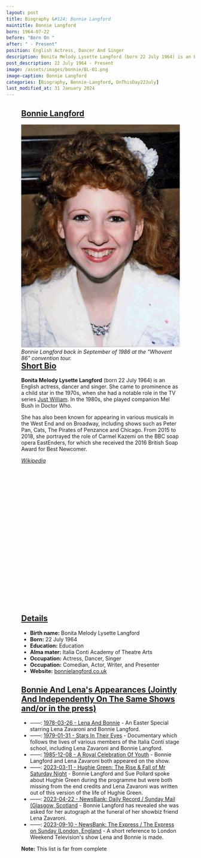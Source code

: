 ```yaml
---
layout: post
title: Biography &#124; Bonnie Langford
maintitle: Bonnie Langford
born: 1964-07-22
before: "Born On "
after: " - Present"
position: English Actress, Dancer And Singer
description: Bonita Melody Lysette Langford (born 22 July 1964) is an English actress, dancer and singer. She came to prominence as a child star in the 1970s, when she had a notable role in the TV series Just William. In the 1980s, she played companion Mel Bush in Doctor Who. She has also been known for appearing in various musicals in the West End and on Broadway, including shows such as Peter Pan, Cats, The Pirates of Penzance and Chicago. From 2015 to 2018, she portrayed the role of Carmel Kazemi on the BBC soap opera EastEnders, for which she received the 2016 British Soap Award for Best Newcomer.
post_description: 22 July 1964 - Present
image: /assets/images/bonnie/BL-01.png
image-caption: Bonnie Langford
categories: [Biography, Bonnie-Langford, OnThisDay22July]
last_modified_at: 31 January 2024
---
```


<figure class="fig1">
<div class="CardLayout Card-height">
<div class="CardItem">
<h2 id="infobox1" class="infobox"><a href="#infobox1">Bonnie Langford</a></h2>
<div class="CardItem split">
<img src="/assets/images/bonnie/Bonnielangford86b_(cropped).jpg" class="full-width" />
<cite>Bonnie Langford back in September of 1986 at the "Whovent 86" convention tour.</cite>
</div></div></div>
</figure>

<figure class="fig2">
<div class="CardLayout Card-height">
<div class="CardItem">
<h2 id="infobox2" class="infobox"><a href="#infobox2">Short Bio</a></h2>
<div class="CardItem split">
<p><strong>Bonita Melody Lysette Langford</strong> (born 22 July 1964) is an English actress, dancer and singer. She came to prominence as a child star in the 1970s, when she had a notable role in the TV series <a class="external-link" href="https://youtu.be/GUczkXl_uVU?feature=shared">Just William</a>. In the 1980s, she played companion Mel Bush in Doctor Who.</p>
<p>She has also been known for appearing in various musicals in the West End and on Broadway, including shows such as Peter Pan, Cats, The Pirates of Penzance and Chicago. From 2015 to 2018, she portrayed the role of Carmel Kazemi on the BBC soap opera EastEnders, for which she received the 2016 British Soap Award for Best Newcomer.</p>
<cite><a class="external-link" href="https://en.wikipedia.org/wiki/Bonnie_Langford">Wikipedia</a></cite>
</div></div></div>
</figure>

<figure class="fig3">
<div class="CardLayout">
<div class="CardItem">
<h2 id="infobox3" class="infobox"><a href="#infobox3">Details</a></h2>
<div class="CardItem split">
<ul>
<li><strong>Birth name:</strong> Bonita Melody Lysette Langford</li>
<li><strong>Born:</strong> 22 July 1964</li>
<li><strong>Education:</strong> Education</li>
<li><strong>Alma mater:</strong> Italia Conti Academy of Theatre Arts</li>
<li><strong>Occupation:</strong> Actress, Dancer, Singer</li>
<li><strong>Occupation:</strong> Comedian, Actor, Writer, and Presenter</li>
<li><strong>Website:</strong> <a class="external-link" href="https://www.bonnielangford.co.uk/">bonnielangford.co.uk</a></li>
</ul>
</div></div></div>
</figure>

<figure class="fig3">
<div class="CardLayout">
<div class="CardItem">
<h2 id="infobox4" class="infobox"><a href="#infobox4">Bonnie And Lena's Appearances (Jointly And Independently On The Same Shows and/or in the press)</a></h2>
<div class="CardItem split">
<ul>
<li>&#8212;&#8212;&#58; <a href="/1978-03-26-lena-and-bonnie">1978-03-26 - Lena And Bonnie</a> - An Easter Special starring Lena Zavaroni and Bonnie Langford.</li>
<li>&#8212;&#8212;&#58; <a href="/1979-01-31-stars-in-their-eyes">1979-01-31 - Stars In Their Eyes</a> - Documentary which follows the lives of various members of the Italia Conti stage school, including Lena Zavaroni and Bonnie Langford.</li>
<li>&#8212;&#8212;&#58; <a href="/1985-12-08-a-royal-celebration-of-youth">1985-12-08 - A Royal Celebration Of Youth</a> - Bonnie Langford and Lena Zavaroni both appeared on the show.</li>
<li>&#8212;&#8212;&#58; <a href="/2023-03-11-hughie-green-the-rise-fall-of-mr-saturday-night">2023-03-11 - Hughie Green: The Rise & Fall of Mr Saturday Night</a> - Bonnie Langford and Sue Pollard spoke about Hughie Green during the programme but were both missing from the end credits and Lena Zavaroni was written out of this version of the life of Hughie Green.</li>
<li>&#8212;&#8212;&#58; <a href="/2023-04-22-Newsbank">2023-04-22 - NewsBank: Daily Record / Sunday Mail (Glasgow, Scotland</a> - Bonnie Langford has revealed she was asked for her autograph at the funeral of her showbiz friend Lena Zavaroni.</li>
<li>&#8212;&#8212;&#58; <a href="/2023-09-10-Newsbank">2023-09-10 - NewsBank: The Express / The Express on Sunday (London, England</a> - A short reference to London Weekend Television's show Lena and Bonnie is made.</li>
</ul>
<p><strong>Note:</strong> This list is far from complete</p>
</div></div></div>
</figure>

<style>
.Card-height {height: 645.9px;}
</style>
